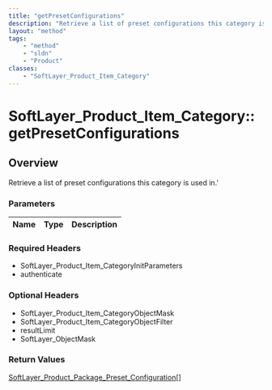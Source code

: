 ```yaml
---
title: "getPresetConfigurations"
description: "Retrieve a list of preset configurations this category is used in.'"
layout: "method"
tags:
    - "method"
    - "sldn"
    - "Product"
classes:
    - "SoftLayer_Product_Item_Category"
---
```

# SoftLayer_Product_Item_Category::getPresetConfigurations
## Overview 
Retrieve a list of preset configurations this category is used in.'

### Parameters 
|Name | Type | Description |
| --- | --- | --- |


### Required Headers
* SoftLayer_Product_Item_CategoryInitParameters
* authenticate

### Optional Headers
* SoftLayer_Product_Item_CategoryObjectMask
* SoftLayer_Product_Item_CategoryObjectFilter
* resultLimit
* SoftLayer_ObjectMask

### Return Values
<a href='/reference/datatypes/SoftLayer_Product_Package_Preset_Configuration'>SoftLayer_Product_Package_Preset_Configuration[] </a>

